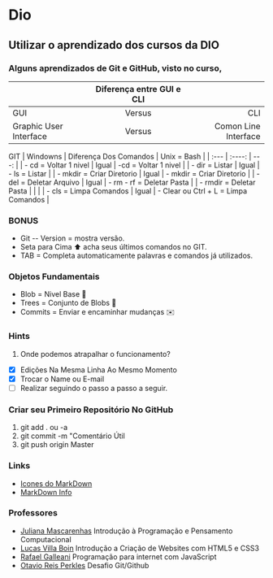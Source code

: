 # Dio 

## Utilizar o aprendizado dos cursos da DIO

### Alguns aprendizados de Git e GitHub, visto no curso,

|   | Diferença entre GUI e CLI |   |
| :---        |    :----:   |          ---: |
| GUI      | Versus       | CLI   |
| Graphic User Interface   | Versus        | Comon Line Interface   |


GIT
| Windowns  | Diferença Dos Comandos |  Unix = Bash |
| :---        |    :----:   |          ---: |
| - cd = Voltar 1 nivel     |   Igual     | -cd = Voltar 1 nivel   |
| - dir = Listar  |   Igual     | - ls = Listar   |
| - mkdir = Criar Diretorio  |   Igual     | - mkdir = Criar Diretorio   |
| - del = Deletar Arquivo  |   Igual     | - rm - rf = Deletar Pasta   |
| - rmdir = Deletar Pasta  |    |   |
| - cls = Limpa Comandos  |  Igual   |  - Clear ou Ctrl + L = Limpa Comandos |

### BONUS

 - Git -- Version = mostra versão.
 - Seta para Cima :arrow_up: acha seus últimos comandos no GIT.
 - TAB = Completa automaticamente palavras e comandos já utilizados.
 
 ### Objetos Fundamentais
 
 - Blob = Nivel Base :melon:
 - Trees = Conjunto de Blobs :palm_tree:
 - Commits = Enviar e encaminhar mudanças :envelope:

### Hints

1) Onde podemos atrapalhar o funcionamento?
- [x] Edições Na Mesma Linha Ao Mesmo Momento 
- [X] Trocar o Name ou E-mail
- [ ] Realizar seguindo o passo a passo a seguir.

### Criar seu Primeiro Repositório No GitHub

1. git add . ou -a
2. git commit -m "Comentário Útil
3. git push origin Master

### Links

- [Icones do MarkDown](https://gist.github.com/rxaviers/7360908)
- [MarkDown Info](www.markdownguide.org)

### Professores

- [Juliana Mascarenhas](https://www.linkedin.com/in/juliana-mascarenhas-ds/) Introdução à Programação e Pensamento Computacional
- [Lucas Villa Boin](https://www.linkedin.com/in/vilaboim/) Introdução a Criação de Websites com HTML5 e CSS3 
- [Rafael Galleani](https://www.linkedin.com/in/rafael-galleani/) Programação para internet com JavaScript
- [Otavio Reis Perkles](https://www.linkedin.com/in/operkles/) Desafio Git/Github





